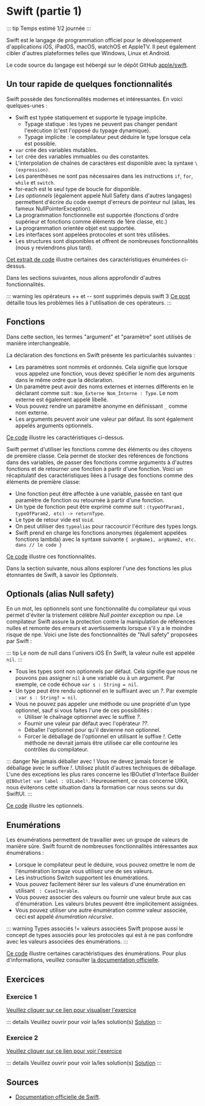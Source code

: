 # Swift (partie 1)

::: tip Temps estimé
1/2 journée
:::

Swift est le langage de programmation officiel pour le développement d'applications iOS, iPadOS, macOS, watchOS et AppleTV.
Il peut également cibler d'autres plateformes telles que Windows, Linux et Android.

Le code source du langage est hébergé sur le dépôt GitHub [apple/swift](https://github.com/apple/swift).

## Un tour rapide de quelques fonctionnalités

Swift possède des fonctionnalités modernes et intéressantes.
En voici quelques-unes :

- Swift est typée statiquement et supporte le typage implicite.
  - Typage statique : les types ne peuvent pas changer pendant l'exécution (c'est l'opposé du typage dynamique).
  - Typage implicite : le compilateur peut déduire le type lorsque cela est possible.
- `var` crée des variables mutables.
- `let` crée des variables immuables ou des constantes.
- L'interpolation de chaînes de caractères est disponible avec la syntaxe `\(expression)`.
- Les parenthèses ne sont pas nécessaires dans les instructions `if`, `for`, `while` et `switch`.
- for-each est le seul type de boucle for disponible.
- *Les optionnels* (également appelé Null Safety dans d'autres langages) permettent d'écrire du code exempt d'erreurs de pointeur nul (alias, les fameux NullPointerException).
- La programmation fonctionnelle est supportée (fonctions d'ordre supérieur et fonctions comme éléments de 1ère classe, etc.)
- La programmation orientée objet est supportée.
- Les interfaces sont appelées protocoles et sont très utilisées.
- Les structures sont disponibles et offrent de nombreuses fonctionnalités (nous y reviendrons plus tard).

[Cet extrait de code](https://swiftfiddle.com/2382a3b3fdc54631140f51bae116dc74) illustre certaines des caractéristiques énumérées ci-dessus.

Dans les sections suivantes, nous allons approfondir d'autres fonctionnalités.

::: warning les opérateurs ++ et -- sont supprimés depuis swift 3
[Ce post](https://github.com/apple/swift-evolution/blob/master/proposals/0004-remove-pre-post-inc-decrement.md) détaille tous les problèmes liés à l'utilisation de ces opérateurs.
:::

## Fonctions

Dans cette section, les termes "argument" et "paramètre" sont utilisés de manière interchangeable.

La déclaration des fonctions en Swift présente les particularités suivantes :

- Les paramètres sont nommés et ordonnés. Cela signifie que lorsque vous appelez une fonction, vous devez spécifier le nom des arguments dans le même ordre que la déclaration.
- Un paramètre peut avoir des noms externes et internes différents en le déclarant comme suit : `Nom_Externe Nom_Interne : Type`. Le nom externe est également appelé libellé.
- Vous pouvez rendre un paramètre anonyme en définissant `_` comme nom externe.
- Les arguments peuvent avoir une valeur par défaut. Ils sont également appelés arguments optionnels.

[Ce code](https://swiftfiddle.com/690a3e3bbe580f524f72358ccdb696da) illustre les caractéristiques ci-dessus.

Swift permet d'utiliser les fonctions comme des éléments ou des citoyens de première classe.
Cela permet de stocker des références de fonctions dans des variables, de passer des fonctions comme arguments à d'autres fonctions et de retourner une fonction à partir d'une fonction.
Voici un récapitulatif des caractéristiques liées à l'usage des fonctions comme des éléments de première classe:

- Une fonction peut être affectée à une variable, passée en tant que paramètre de fonction ou retournée à partir d'une fonction.
- Un type de fonction peut être exprimé comme suit : `(typeOfParam1, typeOfParam2, etc) -> returnType`.
- Le type de retour vide est `Void`.
- On peut utiliser des `typealias` pour raccourcir l'écriture des types longs.
- Swift prend en charge les fonctions anonymes (également appelées fonctions lambda) avec la syntaxe suivante `{ argName1, argName2, etc. dans // le code }`

[Ce code](https://swiftfiddle.com/5d6b837c869bf23615376bc4cc70bcd1) illustre ces fonctionnalités.

Dans la section suivante, nous allons explorer l'une des fonctions les plus étonnantes de Swift, à savoir les *Optionnels*.

## Optionals (alias Null safety)

En un mot, les optionnels sont une fonctionnalité du compilateur qui vous permet d'éviter la tristement célèbre *Null pointer exception* ou *npe*.
Le compilateur Swift assure la protection contre la manipulation de références nulles et remonte des erreurs et avertissements lorsque s'il y a le moindre risque de npe.
Voici une liste des fonctionnalités de "Null safety" proposées par Swift :

::: tip Le nom de null dans l'univers iOS
En Swift, la valeur nulle est appelée `nil`.
:::

- Tous les types sont non optionnels par défaut. Cela signifie que nous ne pouvons pas assigner `nil` à une variable ou à un argument. Par exemple, ce code échoue `var s : String = nil`.
- Un type peut être rendu optionnel en le suffixant avec un *?*. Par exemple : `var s : String? = nil`.
- Vous ne pouvez pas appeler une méthode ou une propriété d'un type optionnel, sauf si vous faites l'une de ces possibilités :
  - Utiliser le chaînage optionnel avec le suffixe *?*.
  - Fournir une valeur par défaut avec l'opérateur *??*.
  - Déballer l'optionnel pour qu'il devienne non optionnel.
  - Forcer le déballage de l'optionnel en utilisant le suffixe *!*. Cette méthode ne devrait jamais être utilisée car elle contourne les contrôles du compilateur.

::: danger Ne jamais déballer avec !
Vous ne devez jamais forcer le déballage avec le suffixe *!*. 
Utilisez plutôt d'autres techniques de déballage.
L'une des exceptions les plus rares concerne les IBOutlet d'Interface Builder `@IBOutlet var label : UILabel!`.
Heureusement, ce cas concerne UIKit, nous éviterons cette situation dans la formation car nous seons sur du SwiftUI.
:::

[Ce code](https://swiftfiddle.com/fa7ad8713475c04666462236db939857) illustre les optionnels.

## Enumérations

Les énumérations permettent de travailler avec un groupe de valeurs de manière sûre. Swift fournit de nombreuses fonctionnalités intéressantes aux énumérations :

- Lorsque le compilateur peut le déduire, vous pouvez omettre le nom de l'énumération lorsque vous utilisez une de ses valeurs.
- Les instructions Switch supportent les énumérations.
- Vous pouvez facilement itérer sur les valeurs d'une énumération en utilisant ` : CaseIterable`.
- Vous pouvez associer des valeurs ou fournir une valeur brute aux cas d'énumération. Les valeurs brutes peuvent être implicitement assignées.
- Vous pouvez utiliser une autre énumération comme valeur associée, ceci est appelé *énumération récursive*.

::: warning Types associés != valeurs associées
Swift propose aussi le concept de types associés pour les protocoles qui est à ne pas confondre avec les valeurs associées des énumérations.
:::

[Ce code](https://swiftfiddle.com/d508deb3493e9b572eaf00891c91d8f0) illustre certaines caractéristiques des énumérations. Pour plus d'informations, veuillez consulter [la documentation officielle](https://docs.swift.org/swift-book/LanguageGuide/Enumerations.html).

## Exercices

### Exercice 1

[Veuillez cliquer sur ce lien pour visualiser l'exercice](https://swiftfiddle.com/6a40668c99d1e2cf079be7525548ca60)

::: details Veuillez ouvrir pour voir la/les solution(s)
[Solution](https://swiftfiddle.com/4e97fc9476694424b0fbab6dd8118c35)
:::

### Exercice 2

[Veuillez cliquer sur ce lien pour voir l'exercice](https://swiftfiddle.com/0e980f44cf6855c63f3a9ce772872dde)

::: details Veuillez ouvrir pour voir la/les solution(s)
[Solution](https://swiftfiddle.com/1bb9a747f719e0f35ca470c079a1e453)
:::

## Sources

- [Documentation officielle de Swift](https://docs.swift.org).